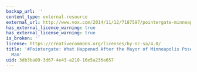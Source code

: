 ```yaml
---
backup_url: ''
content_type: external-resource
external_url: http://www.vox.com/2014/11/12/7187597/pointergate-minneapolis-mayor
has_external_licence_warning: true
has_external_license_warning: true
is_broken: ''
license: https://creativecommons.org/licenses/by-nc-sa/4.0/
title: '#Pointergate: What Happened After the Mayor of Minneapolis Posed with a Black
  Man'
uid: 3db3ba89-3d67-4e43-a210-16e5a236e657
---
```

